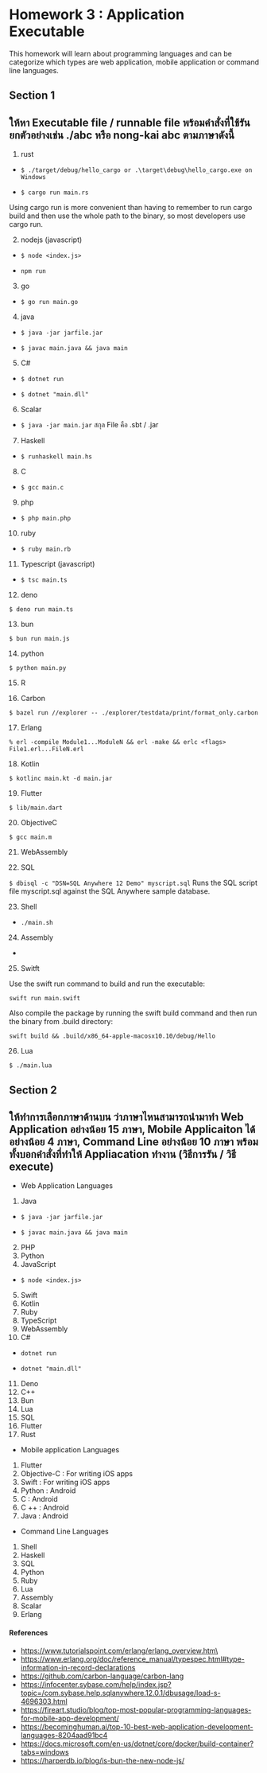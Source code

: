 # Homework 3 : Application Executable

This homework will learn about programming languages and can be categorize which types are web application, mobile application or command line languages.  

Section 1
---
ให้หา Executable file / runnable file พร้อมคำสั่งที่ใช้รัน ยกตัวอย่างเช่น ./abc หรือ nong-kai abc ตามภาษาดังนี้
-

1. rust

- `$ ./target/debug/hello_cargo or .\target\debug\hello_cargo.exe on Windows`

- `$ cargo run main.rs`

Using cargo run is more convenient than having to remember to run cargo build and then use the whole path to the binary, so most developers use cargo run.

2. nodejs (javascript)

- `$ node <index.js>`

- `npm run`

3. go

- `$ go run main.go`

4. java

- `$ java -jar jarfile.jar`

- `$ javac main.java && java main`

5. C#

- `$ dotnet run`

- `$ dotnet "main.dll"`

6. Scalar

- `$ java -jar main.jar`
สกุล File คือ .sbt / .jar  

7. Haskell

- `$ runhaskell main.hs`

8. C

- `$ gcc main.c`

9. php

- `$ php main.php`

10. ruby

- `$ ruby main.rb`

11. Typescript (javascript)

- `$ tsc main.ts`

12. deno

`$ deno run main.ts`

13. bun

`$ bun run main.js`

14. python

`$ python main.py`

15. R



16. Carbon

`$ bazel run //explorer -- ./explorer/testdata/print/format_only.carbon`

17. Erlang

`% erl -compile Module1...ModuleN && erl -make && erlc <flags> File1.erl...FileN.erl`

18. Kotlin

`$ kotlinc main.kt -d main.jar`

19. Flutter

`$ lib/main.dart`

20. ObjectiveC

`$ gcc main.m`

21. WebAssembly



22. SQL

`$ dbisql -c "DSN=SQL Anywhere 12 Demo" myscript.sql`
Runs the SQL script file myscript.sql against the SQL Anywhere sample database.

23. Shell

- `./main.sh`

24. Assembly

- 

25. Switft

Use the swift run command to build and run the executable:

`swift run main.swift`

Also compile the package by running the swift build command and then run the binary from .build directory:

`swift build && .build/x86_64-apple-macosx10.10/debug/Hello`

26. Lua

`$ ./main.lua`

Section 2
---

ให้ทำการเลือกภาษาด้านบน ว่าภาษาไหนสามารถนำมาทำ Web Application อย่างน้อย 15 ภาษา, Mobile Applicaiton ได้อย่างน้อย 4 ภาษา, Command Line อย่างน้อย 10 ภาษา พร้อมทั้งบอกคำสั่งที่ทำให้ Appliacation ทำงาน (วิธีการรัน / วิธี execute)
-

- Web Application Languages

1. Java

- `$ java -jar jarfile.jar`

- `$ javac main.java && java main`

2. PHP
3. Python
4. JavaScript

- `$ node <index.js>`

5. Swift
6. Kotlin
7. Ruby
8. TypeScript
9. WebAssembly
10. C#

- `dotnet run`

- `dotnet "main.dll"`

11. Deno
12. C++
13. Bun
14. Lua
15. SQL
16. Flutter
17. Rust

- Mobile application Languages

1. Flutter
2. Objective-C : For writing iOS apps
3. Swift : For writing iOS apps
4. Python : Android
5. C : Android
7. C ++ : Android
6. Java : Android

- Command Line Languages

1. Shell
2. Haskell
3. SQL
4. Python
5. Ruby
6. Lua
8. Assembly
9. Scalar
10. Erlang


#### References

- https://www.tutorialspoint.com/erlang/erlang_overview.htm\
- https://www.erlang.org/doc/reference_manual/typespec.html#type-information-in-record-declarations
- https://github.com/carbon-language/carbon-lang
- https://infocenter.sybase.com/help/index.jsp?topic=/com.sybase.help.sqlanywhere.12.0.1/dbusage/load-s-4696303.html
- https://fireart.studio/blog/top-most-popular-programming-languages-for-mobile-app-development/
- https://becominghuman.ai/top-10-best-web-application-development-languages-8204aad91bc4
- https://docs.microsoft.com/en-us/dotnet/core/docker/build-container?tabs=windows
- https://harperdb.io/blog/is-bun-the-new-node-js/